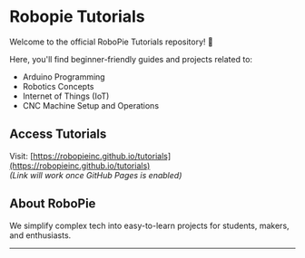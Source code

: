 # Robopie Tutorials

Welcome to the official RoboPie Tutorials repository! 🚀

Here, you'll find beginner-friendly guides and projects related to:
- Arduino Programming
- Robotics Concepts
- Internet of Things (IoT)
- CNC Machine Setup and Operations

## Access Tutorials
Visit: [https://robopieinc.github.io/tutorials](https://robopieinc.github.io/tutorials)  
*(Link will work once GitHub Pages is enabled)*

## About RoboPie
We simplify complex tech into easy-to-learn projects for students, makers, and enthusiasts.

---

